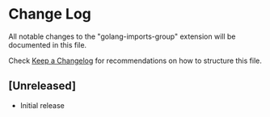 # Change Log

All notable changes to the "golang-imports-group" extension will be documented in this file.

Check [Keep a Changelog](http://keepachangelog.com/) for recommendations on how to structure this file.

## [Unreleased]

- Initial release
